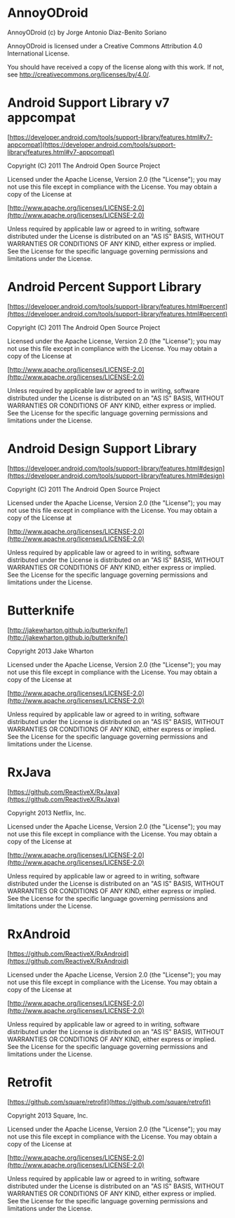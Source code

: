 AnnoyODroid
===========
AnnoyODroid (c) by Jorge Antonio Diaz-Benito Soriano

AnnoyODroid is licensed under a
Creative Commons Attribution 4.0 International License.

You should have received a copy of the license along with this
work. If not, see http://creativecommons.org/licenses/by/4.0/.

Android Support Library v7 appcompat
====================================
[https://developer.android.com/tools/support-library/features.html#v7-appcompat](https://developer.android.com/tools/support-library/features.html#v7-appcompat)

Copyright (C) 2011 The Android Open Source Project

Licensed under the Apache License, Version 2.0 (the "License"); you may not use this file except in compliance with the License.
You may obtain a copy of the License at

   [http://www.apache.org/licenses/LICENSE-2.0](http://www.apache.org/licenses/LICENSE-2.0)

Unless required by applicable law or agreed to in writing, software distributed under the License is distributed on an "AS IS" BASIS, WITHOUT WARRANTIES OR CONDITIONS OF ANY KIND, either express or implied.
See the License for the specific language governing permissions and limitations under the License.

Android Percent Support Library
===============================
[https://developer.android.com/tools/support-library/features.html#percent](https://developer.android.com/tools/support-library/features.html#percent)

Copyright (C) 2011 The Android Open Source Project

Licensed under the Apache License, Version 2.0 (the "License"); you may not use this file except in compliance with the License.
You may obtain a copy of the License at

   [http://www.apache.org/licenses/LICENSE-2.0](http://www.apache.org/licenses/LICENSE-2.0)

Unless required by applicable law or agreed to in writing, software distributed under the License is distributed on an "AS IS" BASIS, WITHOUT WARRANTIES OR CONDITIONS OF ANY KIND, either express or implied.
See the License for the specific language governing permissions and limitations under the License.

Android Design Support Library
===============================
[https://developer.android.com/tools/support-library/features.html#design](https://developer.android.com/tools/support-library/features.html#design)

Copyright (C) 2011 The Android Open Source Project

Licensed under the Apache License, Version 2.0 (the "License"); you may not use this file except in compliance with the License.
You may obtain a copy of the License at

   [http://www.apache.org/licenses/LICENSE-2.0](http://www.apache.org/licenses/LICENSE-2.0)

Unless required by applicable law or agreed to in writing, software distributed under the License is distributed on an "AS IS" BASIS, WITHOUT WARRANTIES OR CONDITIONS OF ANY KIND, either express or implied.
See the License for the specific language governing permissions and limitations under the License.

Butterknife
===========
[http://jakewharton.github.io/butterknife/](http://jakewharton.github.io/butterknife/)

Copyright 2013 Jake Wharton

Licensed under the Apache License, Version 2.0 (the "License"); you may not use this file except in compliance with the License.
You may obtain a copy of the License at

   [http://www.apache.org/licenses/LICENSE-2.0](http://www.apache.org/licenses/LICENSE-2.0)

Unless required by applicable law or agreed to in writing, software distributed under the License is distributed on an "AS IS" BASIS, WITHOUT WARRANTIES OR CONDITIONS OF ANY KIND, either express or implied.
See the License for the specific language governing permissions and limitations under the License.

RxJava
=========
[https://github.com/ReactiveX/RxJava](https://github.com/ReactiveX/RxJava)

Copyright 2013 Netflix, Inc.

Licensed under the Apache License, Version 2.0 (the "License"); you may not use this file except in compliance with the License.
You may obtain a copy of the License at

   [http://www.apache.org/licenses/LICENSE-2.0](http://www.apache.org/licenses/LICENSE-2.0)

Unless required by applicable law or agreed to in writing, software distributed under the License is distributed on an "AS IS" BASIS, WITHOUT WARRANTIES OR CONDITIONS OF ANY KIND, either express or implied.
See the License for the specific language governing permissions and limitations under the License.

RxAndroid
=========
[https://github.com/ReactiveX/RxAndroid](https://github.com/ReactiveX/RxAndroid)

Licensed under the Apache License, Version 2.0 (the "License"); you may not use this file except in compliance with the License.
You may obtain a copy of the License at

   [http://www.apache.org/licenses/LICENSE-2.0](http://www.apache.org/licenses/LICENSE-2.0)

Unless required by applicable law or agreed to in writing, software distributed under the License is distributed on an "AS IS" BASIS, WITHOUT WARRANTIES OR CONDITIONS OF ANY KIND, either express or implied.
See the License for the specific language governing permissions and limitations under the License.

Retrofit
========
[https://github.com/square/retrofit](https://github.com/square/retrofit)

Copyright 2013 Square, Inc.

Licensed under the Apache License, Version 2.0 (the "License"); you may not use this file except in compliance with the License.
You may obtain a copy of the License at

   [http://www.apache.org/licenses/LICENSE-2.0](http://www.apache.org/licenses/LICENSE-2.0)

Unless required by applicable law or agreed to in writing, software distributed under the License is distributed on an "AS IS" BASIS, WITHOUT WARRANTIES OR CONDITIONS OF ANY KIND, either express or implied.
See the License for the specific language governing permissions and limitations under the License.